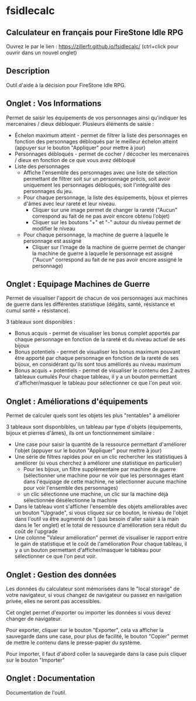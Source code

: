 # fsidlecalc
## Calculateur en français pour FireStone Idle RPG

Ouvrez le par le lien : https://zillerfr.github.io/fsidlecalc/ (ctrl+click pour ouvrir dans un nouvel onglet)

## Description

Outil d'aide à la décision pour FireStone Idle RPG.

## Onglet : Vos Informations

Permet de saisir les équipements de vos personnages ainsi qu'indiquer les mercenaires / dieux débloquer. Plusieurs éléments de saisie :

- Échelon maximum atteint - permet de filtrer la liste des personnages en fonction des personnages débloqués par le meilleur échelon atteint (appuyer sur le bouton "Appliquer" pour mettre à jour)
- Personnages débloqués - permet de cocher / décocher les mercenaires / dieux en fonction de ce que vous avez débloqué
- Liste des personnages
  - Affiche l'ensemble des personnages avec une liste de sélection permettant de filtrer soit sur un personnage précis, soit avoir uniquement les personnages débloqués, soit l'intégralité des personnages du jeu.
  - Pour chaque personnage, la liste des équipements, bijoux et pierres d'âmes avec leur rareté et leur niveau.
    - Cliquer sur une image permet de changer la rareté ("Aucun" correspond au fait de ne pas avoir encore obtenu l'objet)
    - Cliquer sur les boutons "+" et "-" autour du niveau permet de modifier le niveau
  - Pour chaque personnage, la machine de guerre à laquelle le personnage est assigné
    - Cliquer sur l'image de la machine de guerre permet de changer la machine de guerre à laquelle le personnage est assigné ("Aucun" correspond au fait de ne pas avoir encore assigné le personnage)

## Onglet : Equipage Machines de Guerre

Permet de visualiser l'apport de chacun de vos personnages aux machines de guerre dans les différentes statistique (dégâts, santé, résistance et cumul santé + résistance).

3 tableaux sont disponibles :

- Bonus acquis - permet de visualiser les bonus complet apportés par chaque personnage en fonction de la rareté et du niveau actuel de ses bijoux
- Bonus potentiels - permet de visualiser les bonus maximum pouvant être apporté par chaque personnage en fonction de la rareté de ses bijoux, en considérant qu'ils sont tous améliorés au niveau maximum
- Bonus acquis + potentiels - permet de visualiser le contenu des 2 autres tableaux cumulés
Pour chaque tableau, il y a un bouton permettant d'afficher/masquer le tableau pour sélectionner ce que l'on peut voir.

## Onglet : Améliorations d'équipements

Permet de calculer quels sont les objets les plus "rentables" à améliorer

3 tableaux sont disponbibles, un tableau par type d'objets (équipements, bijoux et pierres d'âmes), ils ont un fonctionnement similaire :

- Une case pour saisir la quantité de la ressource permettant d'améliorer l'objet (appuyer sur le bouton "Appliquer" pour mettre à jour)
- Une série de filtres rapides pour en un clic rechercher les statistiques à améliorer (si vous cherchez à améliorer une statistique en particulier)
  - Pour les bijoux, un filtre supplémentaire par machine de guerre (sélectionner une machine pour ne voir que les personnages étant dans l'équipage de cette machine, ne sélectionner aucune machine pour voir l'ensemble des personnages)
  - un clic sélectionne une machine, un clic sur la machine déjà sélectionnée désélectionne la machine
- Dans le tableau vont s'afficher l'ensemble des objets améliorables avec un bouton "Upgrade", si vous cliquez sur ce bouton, le niveau de l'objet dans l'outil va être augmenté de 1 (pas besoin d'aller saisir à la main dans le 1er onglet) et le total de ressource d'amélioration sera réduit du coût de l'upgrade
- Une colonne "Valeur amélioration" permet de visualiser le rapport entre le gain de statistique et le coût de l'amélioration
Pour chaque tableau, il y a un bouton permettant d'afficher/masquer le tableau pour sélectionner ce que l'on peut voir.

## Onglet : Gestion des données

Les données du calculateur sont mémorisées dans le "local storage" de votre navigateur, si vous changez de navigateur ou passez en navigation privée, elles ne seront pas accessibles.

Cet onglet permet d'exporter ou importer les données si vous devez changer de navigateur.

Pour exporter, cliquer sur le bouton "Exporter", cela va afficher la sauvegarde dans une case, pour plus de facilité, le bouton "Copier" permet de mettre le contenu dans le presse-papier du système.

Pour importer, il faut d'abord coller la sauvegarde dans la case puis cliquer sur le bouton "Importer"

## Onglet : Documentation

Documentation de l'outil.